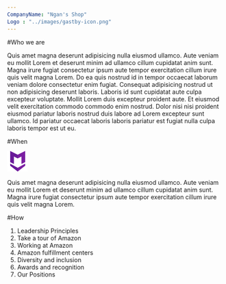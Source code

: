 ```yaml
---
CompanyName: "Ngan's Shop"
Logo : "../images/gastby-icon.png"
---
```

#Who we are

Quis amet magna deserunt adipisicing nulla eiusmod ullamco. Aute veniam eu mollit Lorem et deserunt minim ad ullamco cillum cupidatat anim sunt. Magna irure fugiat consectetur ipsum aute tempor exercitation cillum irure quis velit magna Lorem.
Do ea quis nostrud id in tempor occaecat laborum veniam dolore consectetur enim fugiat. Consequat adipisicing nostrud ut non adipisicing deserunt laboris. Laboris id sunt cupidatat aute culpa excepteur voluptate. Mollit Lorem duis excepteur proident aute. Et eiusmod velit exercitation commodo commodo enim nostrud. Dolor nisi nisi proident eiusmod pariatur laboris nostrud duis labore ad Lorem excepteur sunt ullamco. Id pariatur occaecat laboris laboris pariatur est fugiat nulla culpa laboris tempor est ut eu.




#When

![alt text](https://github.com/adam-p/markdown-here/raw/master/src/common/images/icon48.png "Logo Title Text 1")

Quis amet magna deserunt adipisicing nulla eiusmod ullamco. Aute veniam eu mollit Lorem et deserunt minim ad ullamco cillum cupidatat anim sunt. Magna irure fugiat consectetur ipsum aute tempor exercitation cillum irure quis velit magna Lorem.

#How
1. Leadership Principles
2. Take a tour of Amazon
3. Working at Amazon
4. Amazon fulfillment centers
5. Diversity and inclusion
6. Awards and recognition
7. Our Positions



